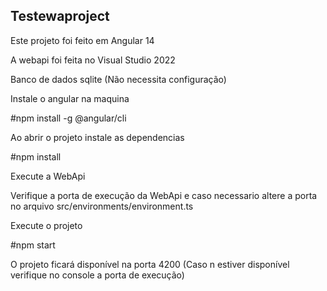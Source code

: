 ## Testewaproject

Este projeto foi feito em Angular 14 

A webapi foi feita no Visual Studio 2022

Banco de dados sqlite (Não necessita configuração)

Instale o angular na maquina

#npm install -g @angular/cli

Ao abrir o projeto instale as dependencias

#npm install

Execute a WebApi 

Verifique a porta de execução da WebApi e caso necessario altere a porta no arquivo src/environments/environment.ts

Execute o projeto

#npm start

O projeto ficará disponível na porta 4200 (Caso n estiver disponível verifique no console a porta de execução)

